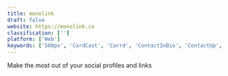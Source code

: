```yaml
---
title: monolink
draft: false 
website: https://monolink.co
classification: ['']
platform: ['Web']
keywords: ['500px', 'CardCast', 'Carrd', 'ContactInBio', 'ContactUp', 'CrawMonkey', 'FanLove', 'Instagram Automatic Posting by Iconosquare', 'ItsMyURLS', 'Last Link', 'Linkkle', 'Linkr.in', 'PING', 'Taplink.at', 'Virtuter', 'Ziplink', 'about.me', 'iLink', 'linkfru.']
---
```

Make the most out of your social profiles and links